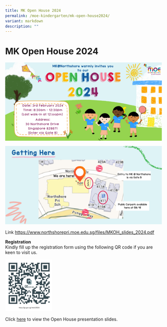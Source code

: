 ```yaml
---
title: MK Open House 2024
permalink: /moe-kindergarten/mk-open-house2024/
variant: markdown
description: ""
---
```

# **MK Open House 2024**

![](/images/MK_Open_hse_2024.jpg)

![](/images/Getting_Here_MK.jpg)

Link
https://www.northshorepri.moe.edu.sg/files/MKOH_slides_2024.pdf

**Registration**   
Kindly fill up the registration form using the following QR code if you are keen to visit us.

<img style="width:30%" src="/images/MK_registration_URL.jpg">

Click [here](/files/MKOH_slides_2024.pdf) to view the Open House presentation slides.